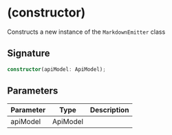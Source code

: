 
# (constructor)

Constructs a new instance of the `MarkdownEmitter` class

## Signature

```typescript
constructor(apiModel: ApiModel);
```

## Parameters

|  Parameter | Type | Description |
|  --- | --- | --- |
|  apiModel | ApiModel |  |

